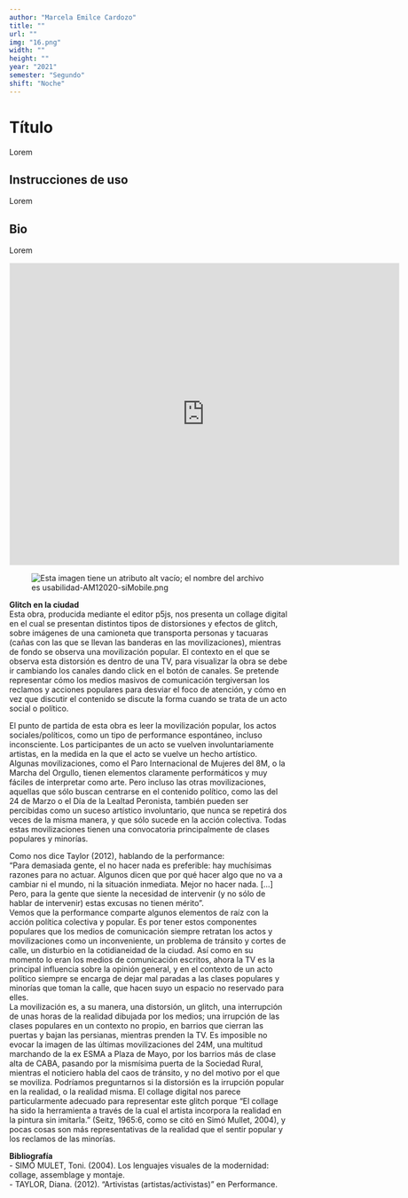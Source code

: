 ```yaml
---
author: "Marcela Emilce Cardozo"
title: ""
url: ""
img: "16.png"
width: ""
height: ""
year: "2021"
semester: "Segundo"
shift: "Noche"
---
```


<p></p>

# Título

Lorem 

## Instrucciones de uso 

Lorem

## Bio

Lorem

<!-- wp:html -->
<p align="center"><iframe width="702" height="544" frameborder="0" scrolling="no" style="width:702px; margin:0 auto!important;border: 1px solid #F2F2F3; z-index: 100;" src="
https://editor.p5js.org/cardozo.mar9/full/uGEKJ75Qu
"></iframe></p>
<!-- /wp:html -->

<!-- wp:image {"align":"center"} -->
<div class="wp-block-image"><figure class="aligncenter"><img src="https://am1-lacabanne.atamvirtual.com.ar/wp-content/uploads/2020/12/usabilidad-AM12020-siMobile.png" alt="Esta imagen tiene un atributo alt vacío; el nombre del archivo es usabilidad-AM12020-siMobile.png"/></figure></div>
<!-- /wp:image -->

<p><!--EndFragment--></p>
<p><strong>Glitch en la ciudad</strong><br>Esta obra, producida mediante el editor p5js, nos presenta un collage digital en el cual se presentan distintos tipos de distorsiones y efectos de glitch, sobre imágenes de una camioneta que transporta personas y tacuaras (cañas con las que se llevan las banderas en las movilizaciones), mientras de fondo se observa una movilización popular. El contexto en el que se observa esta distorsión es dentro de una TV, para visualizar la obra se debe ir cambiando los canales dando click en el botón de canales. Se pretende representar cómo los medios masivos de comunicación tergiversan los reclamos y acciones populares para desviar el foco de atención, y cómo en vez que discutir el contenido se discute la forma cuando se trata de un acto social o político.</p>
<p>El punto de partida de esta obra es leer la movilización popular, los actos sociales/políticos, como un tipo de performance espontáneo, incluso inconsciente. Los participantes de un acto se vuelven involuntariamente artistas, en la medida en la que el acto se vuelve un hecho artístico. Algunas movilizaciones, como el Paro Internacional de Mujeres del 8M, o la Marcha del Orgullo, tienen elementos claramente performáticos y muy fáciles de interpretar como arte. Pero incluso las otras movilizaciones, aquellas que sólo buscan centrarse en el contenido político, como las del 24 de Marzo o el Día de la Lealtad Peronista, también pueden ser percibidas como un suceso artístico involuntario, que nunca se repetirá dos veces de la misma manera, y que sólo sucede en la acción colectiva. Todas estas movilizaciones tienen una convocatoria principalmente de clases populares y minorías.</p>
<p>Como nos dice Taylor (2012), hablando de la performance:<br>“Para demasiada gente, el no hacer nada es preferible: hay muchísimas razones para no actuar. Algunos dicen que por qué hacer algo que no va a cambiar ni el mundo, ni la situación inmediata. Mejor no hacer nada. […] Pero, para la gente que siente la necesidad de intervenir (y no sólo de hablar de intervenir) estas excusas no tienen mérito”.<br>Vemos que la performance comparte algunos elementos de raíz con la acción política colectiva y popular. Es por tener estos componentes populares que los medios de comunicación siempre retratan los actos y movilizaciones como un inconveniente, un problema de tránsito y cortes de calle, un disturbio en la cotidianeidad de la ciudad. Así como en su momento lo eran los medios de comunicación escritos, ahora la TV es la principal influencia sobre la opinión general, y en el contexto de un acto político siempre se encarga de dejar mal paradas a las clases populares y minorías que toman la calle, que hacen suyo un espacio no reservado para elles.<br>La movilización es, a su manera, una distorsión, un glitch, una interrupción de unas horas de la realidad dibujada por los medios; una irrupción de las clases populares en un contexto no propio, en barrios que cierran las puertas y bajan las persianas, mientras prenden la TV. Es imposible no evocar la imagen de las últimas movilizaciones del 24M, una multitud marchando de la ex ESMA a Plaza de Mayo, por los barrios más de clase alta de CABA, pasando por la mismísima puerta de la Sociedad Rural, mientras el noticiero habla del caos de tránsito, y no del motivo por el que se moviliza. Podríamos preguntarnos si la distorsión es la irrupción popular en la realidad, o la realidad misma. El collage digital nos parece particularmente adecuado para representar este glitch porque “El collage ha sido la herramienta a través de la cual el artista incorpora la realidad en la pintura sin imitarla.” (Seitz, 1965:6, como se citó en Simó Mullet, 2004), y pocas cosas son más representativas de la realidad que el sentir popular y los reclamos de las minorías.</p>
<p><strong>Bibliografía</strong><br>- SIMÓ MULET, Toni. (2004). Los lenguajes visuales de la modernidad: collage, assemblage y montaje.<br>- TAYLOR, Diana. (2012). “Artivistas (artistas/activistas)” en Performance.</p>